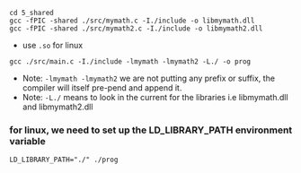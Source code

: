 ```
cd 5_shared
gcc -fPIC -shared ./src/mymath.c -I./include -o libmymath.dll
gcc -fPIC -shared ./src/mymath2.c -I./include -o libmymath2.dll
```
- use `.so` for linux

```
gcc ./src/main.c -I./include -lmymath -lmymath2 -L./ -o prog
```
- Note: `-lmymath -lmymath2` we are not putting any prefix or suffix, the compiler will itself pre-pend and append it.
- Note: `-L./` means to look in the current for the libraries i.e libmymath.dll and libmymath2.dll

### for linux, we need to set up the LD_LIBRARY_PATH environment variable
```
LD_LIBRARY_PATH="./" ./prog
```